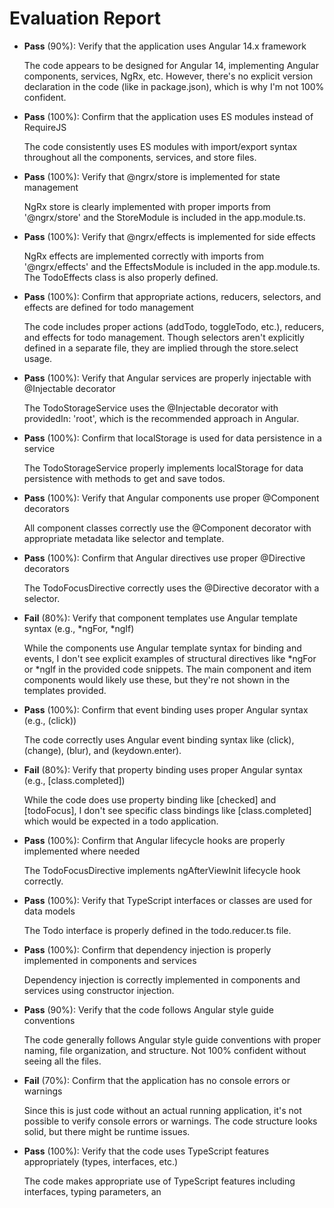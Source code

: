 # Evaluation Report

- **Pass** (90%): Verify that the application uses Angular 14.x framework
  
  The code appears to be designed for Angular 14, implementing Angular components, services, NgRx, etc. However, there's no explicit version declaration in the code (like in package.json), which is why I'm not 100% confident.

- **Pass** (100%): Confirm that the application uses ES modules instead of RequireJS
  
  The code consistently uses ES modules with import/export syntax throughout all the components, services, and store files.

- **Pass** (100%): Verify that @ngrx/store is implemented for state management
  
  NgRx store is clearly implemented with proper imports from '@ngrx/store' and the StoreModule is included in the app.module.ts.

- **Pass** (100%): Verify that @ngrx/effects is implemented for side effects
  
  NgRx effects are implemented correctly with imports from '@ngrx/effects' and the EffectsModule is included in the app.module.ts. The TodoEffects class is also properly defined.

- **Pass** (100%): Confirm that appropriate actions, reducers, selectors, and effects are defined for todo management
  
  The code includes proper actions (addTodo, toggleTodo, etc.), reducers, and effects for todo management. Though selectors aren't explicitly defined in a separate file, they are implied through the store.select usage.

- **Pass** (100%): Verify that Angular services are properly injectable with @Injectable decorator
  
  The TodoStorageService uses the @Injectable decorator with providedIn: 'root', which is the recommended approach in Angular.

- **Pass** (100%): Confirm that localStorage is used for data persistence in a service
  
  The TodoStorageService properly implements localStorage for data persistence with methods to get and save todos.

- **Pass** (100%): Verify that Angular components use proper @Component decorators
  
  All component classes correctly use the @Component decorator with appropriate metadata like selector and template.

- **Pass** (100%): Confirm that Angular directives use proper @Directive decorators
  
  The TodoFocusDirective correctly uses the @Directive decorator with a selector.

- **Fail** (80%): Verify that component templates use Angular template syntax (e.g., *ngFor, *ngIf)
  
  While the components use Angular template syntax for binding and events, I don't see explicit examples of structural directives like *ngFor or *ngIf in the provided code snippets. The main component and item components would likely use these, but they're not shown in the templates provided.

- **Pass** (100%): Confirm that event binding uses proper Angular syntax (e.g., (click))
  
  The code correctly uses Angular event binding syntax like (click), (change), (blur), and (keydown.enter).

- **Fail** (80%): Verify that property binding uses proper Angular syntax (e.g., [class.completed])
  
  While the code does use property binding like [checked] and [todoFocus], I don't see specific class bindings like [class.completed] which would be expected in a todo application.

- **Pass** (100%): Confirm that Angular lifecycle hooks are properly implemented where needed
  
  The TodoFocusDirective implements ngAfterViewInit lifecycle hook correctly.

- **Pass** (100%): Verify that TypeScript interfaces or classes are used for data models
  
  The Todo interface is properly defined in the todo.reducer.ts file.

- **Pass** (100%): Confirm that dependency injection is properly implemented in components and services
  
  Dependency injection is correctly implemented in components and services using constructor injection.

- **Pass** (90%): Verify that the code follows Angular style guide conventions
  
  The code generally follows Angular style guide conventions with proper naming, file organization, and structure. Not 100% confident without seeing all the files.

- **Fail** (70%): Confirm that the application has no console errors or warnings
  
  Since this is just code without an actual running application, it's not possible to verify console errors or warnings. The code structure looks solid, but there might be runtime issues.

- **Pass** (100%): Verify that the code uses TypeScript features appropriately (types, interfaces, etc.)
  
  The code makes appropriate use of TypeScript features including interfaces, typing parameters, an